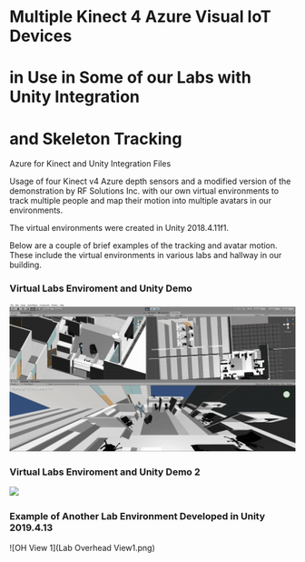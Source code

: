 # Multiple Kinect 4 Azure Visual IoT Devices
# in Use in Some of our Labs with Unity Integration
# and Skeleton Tracking

Azure for Kinect and Unity Integration Files
 
Usage of four Kinect v4 Azure depth sensors and a modified version of the demonstration
by RF Solutions Inc. with our own virtual environments to track multiple people and
map their motion into multiple avatars in our environments.

The virtual environments were created in Unity 2018.4.11f1.

Below are a couple of brief examples of the tracking and avatar motion.
These include the virtual environments in various labs and hallway in our building.

### Virtual Labs Enviroment and Unity Demo
![](walking_in_AI_Lab.gif)

### Virtual Labs Enviroment and Unity Demo 2
![](Lab_Demo2.gif)

### Example of Another Lab Environment Developed in Unity 2019.4.13
![OH View 1](Lab Overhead View1.png)
